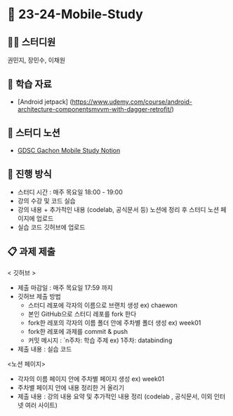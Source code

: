 # 📱 23-24-Mobile-Study

## 👩‍💻 스터디원
권민지, 장민수, 이채원


## 📗 학습 자료
- [Android jetpack] (https://www.udemy.com/course/android-architecture-componentsmvvm-with-dagger-retrofit/)


## 🤝 스터디 노션
- [GDSC Gachon Mobile Study Notion](https://alabaster-bus-f33.notion.site/GDSC-Gachon-Mobile-Study-a3ef9cdb308c448da3be90d0d77be2ac?pvs=4)


## 📌 진행 방식
- 스터디 시간 : 매주 목요일 18:00 - 19:00
- 강의 수강 및 코드 실습
- 강의 내용 + 추가적인 내용 (codelab, 공식문서 등) 노션에 정리 후 스터디 노션 페이지에 업로드
- 실습 코드 깃허브에 업로드
  

## 📋 과제 제출
< 깃허브 >
- 제출 마감일 : 매주 목요일 17:59 까지
- 깃허브 제출 방법
    - 스터디 레포에 각자의 이름으로 브랜치 생성  ex) chaewon
    - 본인 GitHub으로 스터디 레포를 fork 한다
    - fork한 레포의 각자의 이름 폴더 안에 주차별 폴더 생성 ex) week01
    - fork한 레포에 과제를 commit & push
    - 커밋 메시지 : `n주차: 학습 주제  ex) 1주차: databinding
- 제출 내용 :  실습 코드

<노션 페이지>
- 각자의 이름 페이지 안에 주차별 페이지 생성 ex) week01
- 주차별 페이지 안에 내용 정리한 거 올리기
- 제출 내용 : 강의 내용 요약 및 추가적인 내용 정리 (codelab , 공식문서, 이외 인터넷 여러 사이트)
